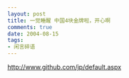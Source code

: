 ```yaml
---
layout: post
title: 一觉睡醒 中国4块金牌啦，开心啊
comments: true
date: 2004-08-15
tags:
- 闲言碎语
---
```


<p><a href="http://www.github.com/jp/default.aspx">http://www.github.com/jp/default.aspx</a><br /><br /></p>				
